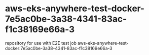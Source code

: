 # aws-eks-anywhere-test-docker-7e5ac0be-3a38-4341-83ac-f1c38169e66a-3
repository for use with E2E test job aws-eks-anywhere-test-docker:7e5ac0be-3a38-4341-83ac-f1c38169e66a-3
